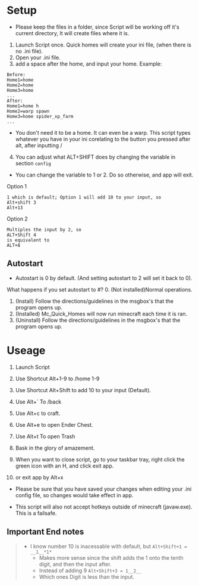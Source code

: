 # Setup
- Please keep the files in a folder, since Script will be working off it's current directory, It will create files where it is.


1. Launch Script once. Quick homes will create your ini file, (when there is no .ini file).
2. Open your .ini file. 
3. add a space after the home, and input your home.
Example:
```
Before:
Home1=home
Home2=home
Home3=home
...
After:
Home1=home h
Home2=warp spawn
Home3=home spider_xp_farm
...
```
- You don't need it to be a home. It can even be a warp.
This script types whatever you have in your ini corelating to the button you pressed after alt, after inputting /

4. You can adjust what ALT+SHIFT does by changing the variable in section `config`
- You can change the variable to 1 or 2. Do so otherwise, and app will exit. 

Option 1
```
1 which is default; Option 1 will add 10 to your input, so
Alt+shift 3
Alt+13
```

Option 2
```
Multiples the input by 2, so
ALT+Shift 4
is equivalent to 
ALT+8
```
## Autostart
- Autostart is 0 by default. (And setting autostart to 2 will set it back to 0).

What happens if you set autostart to #?
0. (Not installed)Normal operations.
1. (Install) Follow the directions/guidelines in the msgbox's that the program opens up. 
3. (Installed) Mc_Quick_Homes will now run minecraft each time it is ran.
4. (Uninstall) Follow the directions/guidelines in the msgbox's that the program opens up. 

# Useage
1.	Launch Script
2.	Use Shortcut Alt+1-9 to /home 1-9
3.	Use Shortcut Alt+Shift to add 10 to your input (Default). 
4.	Use Alt+` To /back
5.	Use Alt+c to craft. 
6.	Use Alt+e to open Ender Chest. 
7.	Use Alt+t To open Trash
8.	Bask in the glory of amazement. 

9.	When you want to close script, go to your taskbar tray, right click the green icon with an H, and click exit app. 
10.	or exit app by Alt+x

- Please be sure that you have saved your changes when editing your .ini config file, so changes would take effect in app.

- This script will also not accept hotkeys outside of minecraft (javaw.exe). This is a failsafe. 

## Important End notes
> - I know number 10 is inacessable with default, but
>   `Alt+Shift+1 = __1__*1*`
>   - Makes more sense since the shift adds the 1 onto the tenth digit, and then the input after. 
>   - Instead of adding 9
>   `Alt+Shift+3 = 1__2__`
>   - Which ones Digit is less than the input. 